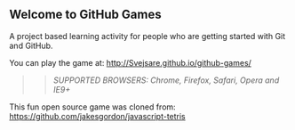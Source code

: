 ## Welcome to GitHub Games

A project based learning activity for people who are getting started with Git and GitHub.

You can play the game at: http://Svejsare.github.io/github-games/

>> _*SUPPORTED BROWSERS*: Chrome, Firefox, Safari, Opera and IE9+_

This fun open source game was cloned from: https://github.com/jakesgordon/javascript-tetris
